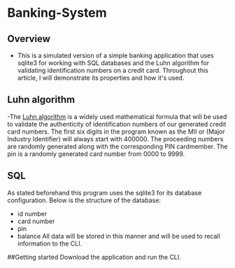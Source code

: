# Banking-System

## Overview
- This is a simulated version of a simple banking application that uses sqlite3 
for working with SQL databases and the Luhn algorithm for 
validating identification numbers on a credit card. 
Throughout this article, I will demonstrate its properties and how it's used. 

## Luhn algorithm
-The [Luhn algorithm](https://en.wikipedia.org/wiki/Luhn_algorithm) is a widely used 
mathematical formula that will be used to validate the authenticity of identification 
numbers of our generated credit card numbers. The first six digits in the program 
known as the MII or (Major Industry Identifier) will always start with 400000. 
The proceeding numbers are randomly generated along with the corresponding PIN 
cardmember. The pin is a randomly generated card number from 0000 to 9999.

## SQL
As stated beforehand this program uses the sqlite3 for its database configuration. 
Below is the structure of the database:
  - id number
  - card number
  - pin
  - balance
All data will be stored in this manner and will be used to recall information to the CLI.

##Getting started
Download the application and run the CLI. 
